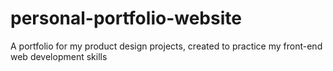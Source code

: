 # personal-portfolio-website
A portfolio for my product design projects, created to practice my front-end web development skills
